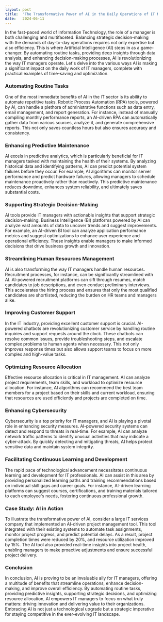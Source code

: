 ```yaml
---
layout: post
title:  "The Transformative Power of AI in the Daily Operations of IT Managers"
date:   2024-06-11
---
```


In the fast-paced world of Information Technology, the role of a manager is both challenging and multifaceted. Balancing strategic decision-making with the demands of day-to-day operations requires not only expertise but also efficiency. This is where Artificial Intelligence (AI) steps in as a game-changer. By automating routine tasks, providing deep insights through data analysis, and enhancing decision-making processes, AI is revolutionizing the way IT managers operate. Let's delve into the various ways AI is making a significant impact on the daily work of IT managers, complete with practical examples of time-saving and optimization.

### Automating Routine Tasks

One of the most immediate benefits of AI in the IT sector is its ability to automate repetitive tasks. Robotic Process Automation (RPA) tools, powered by AI, can handle a plethora of administrative functions such as data entry, email management, and report generation. For instance, instead of manually compiling monthly performance reports, an AI-driven RPA can automatically gather data from various sources, analyze it, and generate comprehensive reports. This not only saves countless hours but also ensures accuracy and consistency.

### Enhancing Predictive Maintenance

AI excels in predictive analytics, which is particularly beneficial for IT managers tasked with maintaining the health of their systems. By analyzing historical data and identifying patterns, AI can predict potential system failures before they occur. For example, AI algorithms can monitor server performance and predict hardware failures, allowing managers to schedule maintenance proactively rather than reactively. This predictive maintenance reduces downtime, enhances system reliability, and ultimately saves substantial costs.

### Supporting Strategic Decision-Making

AI tools provide IT managers with actionable insights that support strategic decision-making. Business Intelligence (BI) platforms powered by AI can analyze vast amounts of data to uncover trends and suggest improvements. For example, an AI-driven BI tool can analyze application performance metrics and suggest optimizations to enhance user experience and operational efficiency. These insights enable managers to make informed decisions that drive business growth and innovation.

### Streamlining Human Resources Management

AI is also transforming the way IT managers handle human resources. Recruitment processes, for instance, can be significantly streamlined with AI. AI-powered recruitment platforms can sift through resumes, match candidates to job descriptions, and even conduct preliminary interviews. This accelerates the hiring process and ensures that only the most qualified candidates are shortlisted, reducing the burden on HR teams and managers alike.

### Improving Customer Support

In the IT industry, providing excellent customer support is crucial. AI-powered chatbots are revolutionizing customer service by handling routine inquiries and support requests around the clock. These chatbots can resolve common issues, provide troubleshooting steps, and escalate complex problems to human agents when necessary. This not only improves response times but also allows support teams to focus on more complex and high-value tasks.

### Optimizing Resource Allocation

Effective resource allocation is critical in IT management. AI can analyze project requirements, team skills, and workload to optimize resource allocation. For instance, AI algorithms can recommend the best team members for a project based on their skills and current workload, ensuring that resources are used efficiently and projects are completed on time.

### Enhancing Cybersecurity

Cybersecurity is a top priority for IT managers, and AI is playing a pivotal role in enhancing security measures. AI-powered security systems can detect and respond to threats in real-time. For example, AI can analyze network traffic patterns to identify unusual activities that may indicate a cyber-attack. By quickly detecting and mitigating threats, AI helps protect sensitive data and maintain system integrity.

### Facilitating Continuous Learning and Development

The rapid pace of technological advancement necessitates continuous learning and development for IT professionals. AI can assist in this area by providing personalized learning paths and training recommendations based on individual skill gaps and career goals. For instance, AI-driven learning platforms can suggest courses, certifications, and training materials tailored to each employee's needs, fostering continuous professional growth.

### Case Study: AI in Action

To illustrate the transformative power of AI, consider a large IT services company that implemented an AI-driven project management tool. This tool integrated with their existing systems to automate task assignments, monitor project progress, and predict potential delays. As a result, project completion times were reduced by 20%, and resource utilization improved by 15%. The AI tool also provided real-time insights into project health, enabling managers to make proactive adjustments and ensure successful project delivery.

### Conclusion

In conclusion, AI is proving to be an invaluable ally for IT managers, offering a multitude of benefits that streamline operations, enhance decision-making, and improve overall efficiency. By automating routine tasks, providing predictive insights, supporting strategic decisions, and optimizing resource allocation, AI empowers IT managers to focus on what truly matters: driving innovation and delivering value to their organizations. Embracing AI is not just a technological upgrade but a strategic imperative for staying competitive in the ever-evolving IT landscape.
